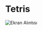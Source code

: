 # Tetris

![Ekran Alıntısı](https://github.com/levidomates/tetris/assets/65045005/a86eb557-34e7-432e-9fcf-fff36f9c64ac)
